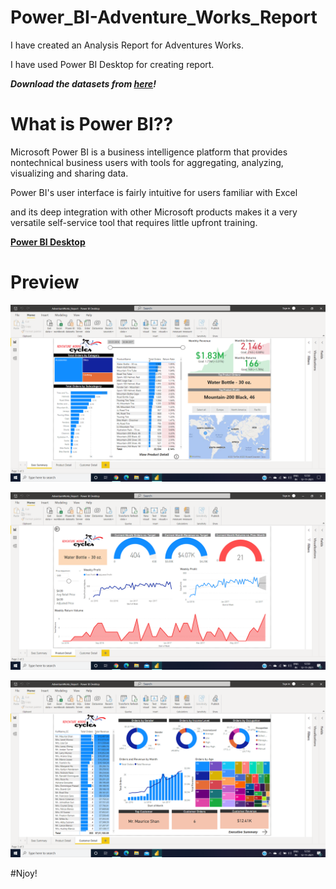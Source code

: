 # Power_BI-Adventure_Works_Report

I have created an Analysis Report for Adventures Works.

I have used Power BI Desktop for creating report.

***Download the datasets from [here](https://github.com/Anuragtsl/Power_BI-Adventure_Works_Report/tree/main/AdventureWorks%2BCSV%2BFiles)!***

# What is Power BI??

Microsoft Power BI is a business intelligence platform that provides nontechnical business users with tools for aggregating, analyzing, visualizing and sharing data.

Power BI's user interface is fairly intuitive for users familiar with Excel 

and its deep integration with other Microsoft products makes it a very versatile self-service tool that requires little upfront training.

**[Power BI Desktop](https://www.microsoft.com/en-us/download/details.aspx?id=58494)**

# Preview

![Image1](https://github.com/Anuragtsl/Power_BI-Adventure_Works_Report/blob/main/Images/1.png)

![Image2](https://github.com/Anuragtsl/Power_BI-Adventure_Works_Report/blob/main/Images/2.png)

![Image3](https://github.com/Anuragtsl/Power_BI-Adventure_Works_Report/blob/main/Images/3.png)


#Njoy!
